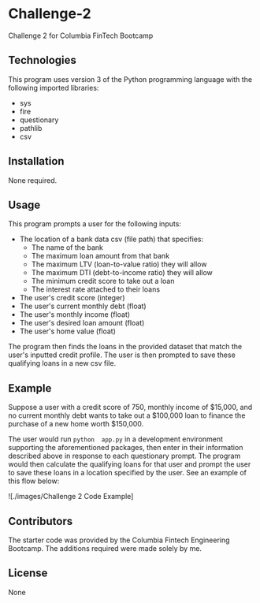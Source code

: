 # Challenge-2
Challenge 2 for Columbia FinTech Bootcamp

## Technologies
This program uses version 3 of the Python programming language with the following imported libraries:
* sys
* fire
* questionary
* pathlib
* csv

## Installation
None required.

## Usage
This program prompts a user for the following inputs:
* The location of a bank data csv (file path) that specifies: 
    * The name of the bank
    * The maximum loan amount from that bank
    * The maximum LTV (loan-to-value ratio) they will allow
    * The maximum DTI (debt-to-income ratio) they will allow
    * The minimum credit score to take out a loan
    * The interest rate attached to their loans
* The user's credit score (integer)
* The user's current monthly debt (float)
* The user's monthly income (float)
* The user's desired loan amount (float)
* The user's home value (float)

The program then finds the loans in the provided dataset that match the user's inputted credit profile. The user is then prompted to save these qualifying loans in a new csv file.

## Example

Suppose a user with a credit score of 750, monthly income of \$15,000, and no current monthly debt wants to take out a \$100,000 loan to finance the purchase of a new home worth \$150,000.  

The user would run `python  app.py` in a development environment supporting the aforementioned packages, then enter in their information described above in response to each questionary prompt. The program would then calculate the qualifying loans for that user and prompt the user to save these loans in a location specified by the user. See an example of this flow below:

![./images/Challenge 2 Code Example]

## Contributors
The starter code was provided by the Columbia Fintech Engineering Bootcamp. The additions required were made solely by me.

## License
None